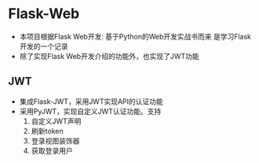 # Flask-Web 

* 本项目根据Flask Web开发: 基于Python的Web开发实战书而来
是学习Flask开发的一个记录
* 除了实现Flask Web开发介绍的功能外，也实现了JWT功能

## JWT
* 集成Flask-JWT，采用JWT实现API的认证功能
* 采用PyJWT，实现自定义JWT认证功能。支持
    1. 自定义JWT声明
    2. 刷新token
    3. 登录视图装饰器
    4. 获取登录用户


